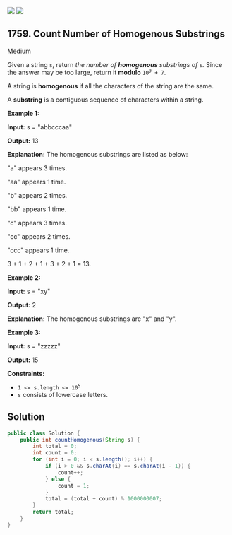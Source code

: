 [![](https://img.shields.io/github/stars/javadev/LeetCode-in-Java?label=Stars&style=flat-square)](https://github.com/javadev/LeetCode-in-Java)
[![](https://img.shields.io/github/forks/javadev/LeetCode-in-Java?label=Fork%20me%20on%20GitHub%20&style=flat-square)](https://github.com/javadev/LeetCode-in-Java/fork)

## 1759\. Count Number of Homogenous Substrings

Medium

Given a string `s`, return _the number of **homogenous** substrings of_ `s`_._ Since the answer may be too large, return it **modulo** <code>10<sup>9</sup> + 7</code>.

A string is **homogenous** if all the characters of the string are the same.

A **substring** is a contiguous sequence of characters within a string.

**Example 1:**

**Input:** s = "abbcccaa"

**Output:** 13

**Explanation:** The homogenous substrings are listed as below: 

"a" appears 3 times. 

"aa" appears 1 time. 

"b" appears 2 times. 

"bb" appears 1 time. 

"c" appears 3 times. 

"cc" appears 2 times. 

"ccc" appears 1 time. 

3 + 1 + 2 + 1 + 3 + 2 + 1 = 13.

**Example 2:**

**Input:** s = "xy"

**Output:** 2

**Explanation:** The homogenous substrings are "x" and "y".

**Example 3:**

**Input:** s = "zzzzz"

**Output:** 15

**Constraints:**

*   <code>1 <= s.length <= 10<sup>5</sup></code>
*   `s` consists of lowercase letters.

## Solution

```java
public class Solution {
    public int countHomogenous(String s) {
        int total = 0;
        int count = 0;
        for (int i = 0; i < s.length(); i++) {
            if (i > 0 && s.charAt(i) == s.charAt(i - 1)) {
                count++;
            } else {
                count = 1;
            }
            total = (total + count) % 1000000007;
        }
        return total;
    }
}
```